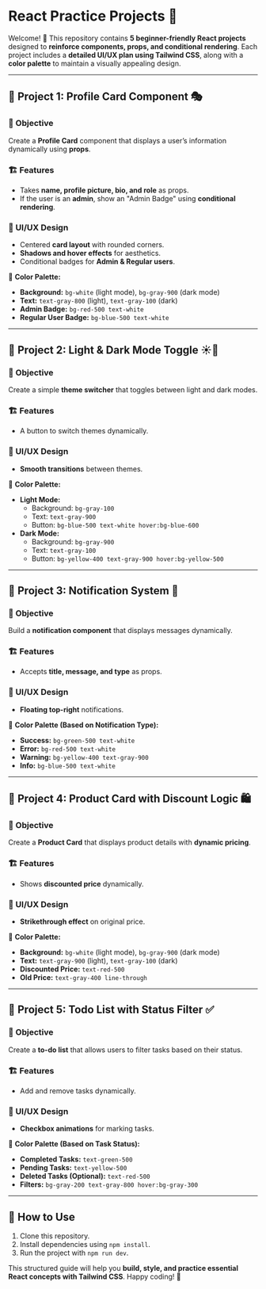 # React Practice Projects 🚀

Welcome! 👋 This repository contains **5 beginner-friendly React projects** designed to **reinforce components, props, and conditional rendering**. Each project includes a **detailed UI/UX plan using Tailwind CSS**, along with a **color palette** to maintain a visually appealing design.

---

## 📌 Project 1: Profile Card Component 🎭

### 🎯 Objective

Create a **Profile Card** component that displays a user’s information dynamically using **props**.

### 🏗 Features

- Takes **name, profile picture, bio, and role** as props.
- If the user is an **admin**, show an "Admin Badge" using **conditional rendering**.

### 🎨 UI/UX Design

- Centered **card layout** with rounded corners.
- **Shadows and hover effects** for aesthetics.
- Conditional badges for **Admin & Regular users**.

🎨 **Color Palette:**

- **Background:** `bg-white` (light mode), `bg-gray-900` (dark mode)
- **Text:** `text-gray-800` (light), `text-gray-100` (dark)
- **Admin Badge:** `bg-red-500 text-white`
- **Regular User Badge:** `bg-blue-500 text-white`

---

## 📌 Project 2: Light & Dark Mode Toggle ☀️🌙

### 🎯 Objective

Create a simple **theme switcher** that toggles between light and dark modes.

### 🏗 Features

- A button to switch themes dynamically.

### 🎨 UI/UX Design

- **Smooth transitions** between themes.

🎨 **Color Palette:**

- **Light Mode:**
  - Background: `bg-gray-100`
  - Text: `text-gray-900`
  - Button: `bg-blue-500 text-white hover:bg-blue-600`
- **Dark Mode:**
  - Background: `bg-gray-900`
  - Text: `text-gray-100`
  - Button: `bg-yellow-400 text-gray-900 hover:bg-yellow-500`

---

## 📌 Project 3: Notification System 🔔

### 🎯 Objective

Build a **notification component** that displays messages dynamically.

### 🏗 Features

- Accepts **title, message, and type** as props.

### 🎨 UI/UX Design

- **Floating top-right** notifications.

🎨 **Color Palette (Based on Notification Type):**

- **Success:** `bg-green-500 text-white`
- **Error:** `bg-red-500 text-white`
- **Warning:** `bg-yellow-400 text-gray-900`
- **Info:** `bg-blue-500 text-white`

---

## 📌 Project 4: Product Card with Discount Logic 🛍️

### 🎯 Objective

Create a **Product Card** that displays product details with **dynamic pricing**.

### 🏗 Features

- Shows **discounted price** dynamically.

### 🎨 UI/UX Design

- **Strikethrough effect** on original price.

🎨 **Color Palette:**

- **Background:** `bg-white` (light mode), `bg-gray-900` (dark mode)
- **Text:** `text-gray-900` (light), `text-gray-100` (dark)
- **Discounted Price:** `text-red-500`
- **Old Price:** `text-gray-400 line-through`

---

## 📌 Project 5: Todo List with Status Filter ✅

### 🎯 Objective

Create a **to-do list** that allows users to filter tasks based on their status.

### 🏗 Features

- Add and remove tasks dynamically.

### 🎨 UI/UX Design

- **Checkbox animations** for marking tasks.

🎨 **Color Palette (Based on Task Status):**

- **Completed Tasks:** `text-green-500`
- **Pending Tasks:** `text-yellow-500`
- **Deleted Tasks (Optional):** `text-red-500`
- **Filters:** `bg-gray-200 text-gray-800 hover:bg-gray-300`

---

## 🚀 How to Use

1. Clone this repository.
2. Install dependencies using `npm install`.
3. Run the project with `npm run dev`.

This structured guide will help you **build, style, and practice essential React concepts with Tailwind CSS**. Happy coding! 🎉
